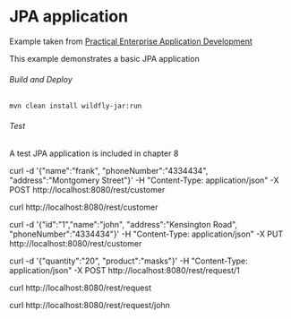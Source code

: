JPA application
=====================================
Example taken from [Practical Enterprise Application Development](http://www.itbuzzpress.com/ebooks/java-ee-7-development-on-wildfly.html)

This example demonstrates a basic JPA application

###### Build and Deploy
```shell
mvn clean install wildfly-jar:run
```

###### Test
A test JPA application is included in chapter 8

curl -d '{"name":"frank", "phoneNumber":"4334434", "address":"Montgomery Street"}' -H "Content-Type: application/json" -X POST http://localhost:8080/rest/customer

curl http://localhost:8080/rest/customer

curl -d '{"id":"1","name":"john", "address":"Kensington Road", "phoneNumber":"4334434"}' -H "Content-Type: application/json" -X PUT http://localhost:8080/rest/customer

curl -d '{"quantity":"20", "product":"masks"}' -H "Content-Type: application/json" -X POST http://localhost:8080/rest/request/1

curl http://localhost:8080/rest/request

curl http://localhost:8080/rest/request/john
